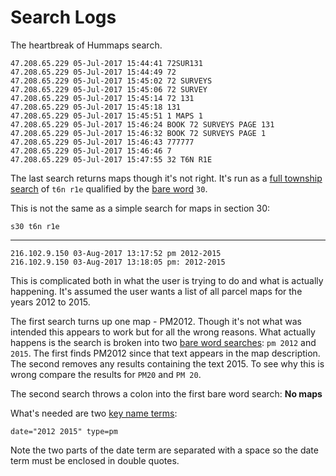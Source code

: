 
# Search Logs

The heartbreak of Hummaps search.

```
47.208.65.229 05-Jul-2017 15:44:41 72SUR131
47.208.65.229 05-Jul-2017 15:44:49 72
47.208.65.229 05-Jul-2017 15:45:02 72 SURVEYS
47.208.65.229 05-Jul-2017 15:45:06 72 SURVEY
47.208.65.229 05-Jul-2017 15:45:14 72 131
47.208.65.229 05-Jul-2017 15:45:18 131
47.208.65.229 05-Jul-2017 15:45:51 1 MAPS 1
47.208.65.229 05-Jul-2017 15:46:24 BOOK 72 SURVEYS PAGE 131
47.208.65.229 05-Jul-2017 15:46:32 BOOK 72 SURVEYS PAGE 1
47.208.65.229 05-Jul-2017 15:46:43 777777
47.208.65.229 05-Jul-2017 15:46:46 7
47.208.65.229 05-Jul-2017 15:47:55 32 T6N R1E
```

The last search returns maps though it's not right. It's run as a
[full township search](README.md#basic-search) of `t6n r1e`
qualified by the [bare word](README.md#bare-word-search) `30`.

This is not the same as a simple search for maps in section 30:

`s30 t6n r1e`

<hr>

```
216.102.9.150 03-Aug-2017 13:17:52 pm 2012-2015
216.102.9.150 03-Aug-2017 13:18:05 pm: 2012-2015
```
This is complicated both in what the user is trying to do and what is actually happening.
It's assumed the user wants a list of all parcel maps for the years 2012 to 2015.

The first search turns up one map - PM2012. Though it's not 
what was intended this appears to work but for all the wrong reasons.
What actually happens is the search is broken into two
[bare word searches](README.md#bare-word-search): `pm 2012` and `2015`.
The first finds PM2012 since that text appears in the map description.
The second removes any results containing the text 2015. To see why this
is wrong compare the results for `PM20` and `PM 20`.

The second search throws a colon into the first bare word search:
**No maps**

What's needed are two [key name terms](README.md#key-name-terms):

`date="2012 2015" type=pm`

Note the two parts of the date term are separated with a space so the
date term must be enclosed in double quotes.
